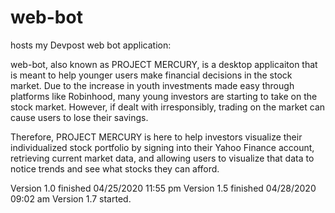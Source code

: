 # web-bot
hosts my Devpost web bot application:

web-bot, also known as PROJECT MERCURY, is a desktop applicaiton that is meant to help 
younger users make financial decisions in the stock market. Due to the increase in youth 
investments made easy through platforms like Robinhood, many young investors are starting 
to take on the stock market. However, if dealt with irresponsibly, trading on the market 
can cause users to lose their savings. 

Therefore, PROJECT MERCURY is here to help investors visualize their individualized stock 
portfolio by signing into their Yahoo Finance account, retrieving current market data, and 
allowing users to visualize that data to notice trends and see what stocks they can afford.

Version 1.0 finished 04/25/2020 11:55 pm
Version 1.5 finished 04/28/2020 09:02 am
Version 1.7 started.